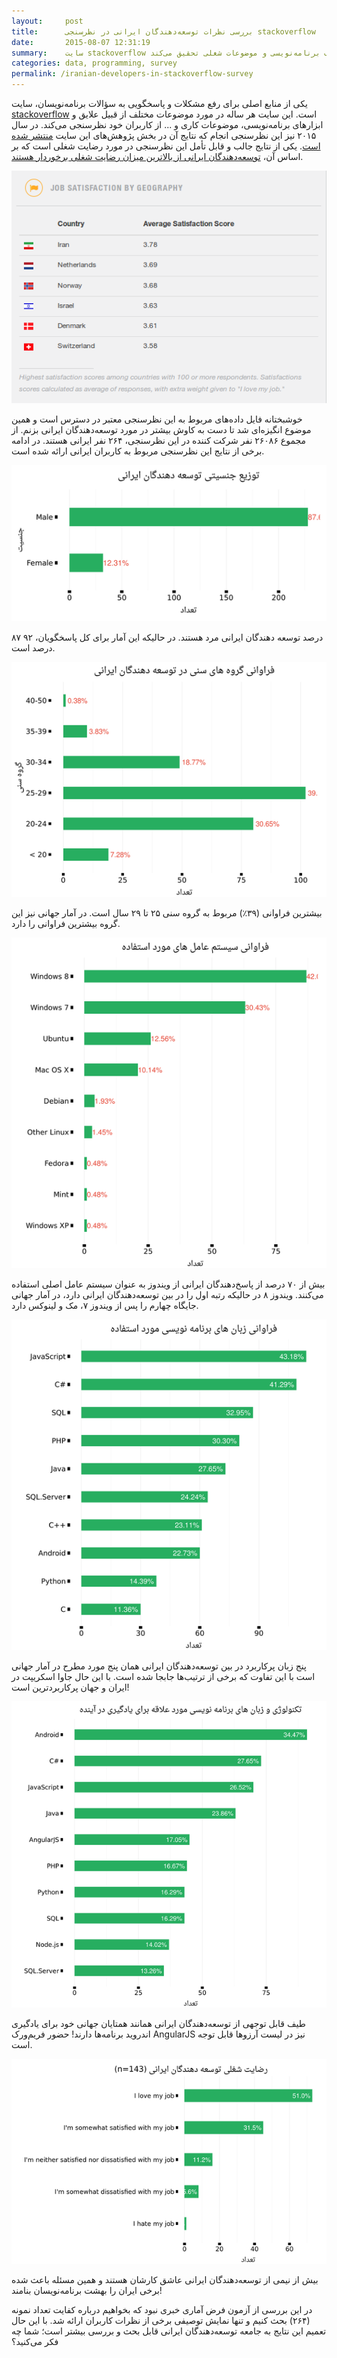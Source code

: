 ```yaml
---
layout:     post
title:      بررسی نظرات توسعه‌دهندگان ایرانی در نظرسنجی stackoverflow
date:       2015-08-07 12:31:19
summary:    سایت stackoverflow هر ساله در نظرسنجی جامعی از کاربران خود درباره مسائل مختلف برنامه‌نویسی و موضوعات شغلی تحقیق می‌کند.
categories: data, programming, survey
permalink: /iranian-developers-in-stackoverflow-survey
---
```

یکی از منابع اصلی برای رفع مشکلات و پاسخگویی به سؤالات برنامه‌نویسان، سایت
[stackoverflow](http://stackoverflow.com)
است. این سایت هر ساله در مورد موضوعات مختلف از قبیل علایق و ابزارهای برنامه‌نویسی، موضوعات کاری و ... از کاربران خود نظرسنجی می‌کند. در سال ۲۰۱۵ نیز این نظرسنجی انجام که نتایج آن در بخش پژوهش‌های این سایت
[منتشر شده است](http://stackoverflow.com/research/developer-survey-2015).
یکی از نتایج جالب و قابل تأمل این نظرسنجی در مورد رضایت شغلی است که بر اساس آن،
[توسعه‌دهندگان ایرانی از بالاترین میزان رضایت شغلی برخوردار هستند](http://stackoverflow.com/research/developer-survey-2015#work-satisfaction).

![توسعه‌دهندگان ایرانی خوشحال ترین در نوع خودشون هستند!](/images/irdev/stackoverflow_job_sat.png)

خوشبختانه فایل داده‌های مربوط به این نظرسنجی معتبر در دسترس است و همین موضوع انگیزه‌ای شد تا دست به کاوش بیشتر در مورد توسعه‌دهندگان ایرانی بزنم. از مجموع ۲۶۰۸۶ نفر شرکت کننده در این نظرسنجی، ۲۶۴ نفر ایرانی هستند. در ادامه برخی از نتایج این نظرسنجی مربوط به کاربران ایرانی ارائه شده است.

![توزیع جنسیتی توسعه‌دهندگان ایرانی](/images/irdev/gender.png)

۸۷ درصد توسعه دهندگان ایرانی مرد هستند. در حالیکه این آمار برای کل پاسخگویان، ۹۲ درصد است.

![توزیع سنی توسعه‌دهندگان ایرانی](/images/irdev/age.png)

بیشترین فراوانی (۳۹٪) مربوط به گروه سنی ۲۵ تا ۲۹ سال است. در آمار جهانی نیز این گروه بیشترین فراوانی را دارد.

![فراوانی سیستم عامل](/images/irdev/Desktop.Operating.System.png)

بیش از ۷۰ درصد از پاسخ‌دهندگان ایرانی از ویندوز به عنوان سیستم عامل اصلی استفاده می‌کنند. ویندوز ۸ در حالیکه رتبه اول را در بین توسعه‌دهندگان ایرانی دارد، در آمار جهانی جایگاه چهارم را پس از ویندوز ۷، مک و لینوکس دارد.

![زبان‌های برنامه نویسی مورد علاقه توسعه دهندگان ایرانی](/images/irdev/pref.top.tech.png)

پنج زبان پرکاربرد در بین توسعه‌دهندگان ایرانی همان پنج مورد مطرح در آمار جهانی است با این تفاوت که برخی از ترتیب‌ها جابجا شده است. با این حال
<span class="red">جاوا اسکریپت</span>
 در ایران و جهان پرکاربردترین است!

![زبان‌های برنامه نویسی مورد علاقه برای یادگیری در آینده](/images/irdev/future.top.tech.png)

طیف قابل توجهی از توسعه‌دهندگان ایرانی همانند همتایان جهانی خود برای یادگیری اندروید برنامه‌ها دارند! حضور فریم‌ورک AngularJS نیز در لیست آرزوها قابل توجه است.

![رضایت شغلی](/images/irdev/Job.Satisfaction.png)

بیش از نیمی از توسعه‌دهندگان ایرانی عاشق کارشان هستند و همین مسئله باعث شده برخی ایران را بهشت برنامه‌نویسان بنامند!

در این بررسی از آزمون فرض آماری خبری نبود که بخواهیم درباره کفایت تعداد نمونه (۲۶۴) بحث کنیم و تنها نمایش توصیفی برخی از نظرات کاربران ارائه شد. با این حال تعمیم این نتایج به جامعه توسعه‌دهندگان ایرانی قابل بحث و بررسی بیشتر است؛ شما چه فکر می‌کنید؟
